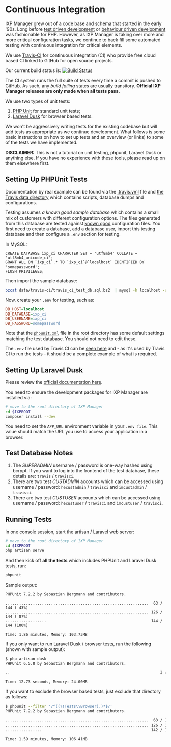 # Continuous Integration

IXP Manager grew out of a code base and schema that started in the early '90s. Long before [test driven development](http://phpunit.de/) or [behaviour driven development](http://behat.org/) was fashionable for PHP. However, as IXP Manager is taking over more and more critical configuration tasks, we continue to back fill some automated testing with continuous integration for critical elements.

We use [Travis-CI](https://travis-ci.org/inex/IXP-Manager) for continuous integration (CI) who provide free cloud based CI linked to GitHub for open source projects.

Our current build status is: [![Build Status](https://travis-ci.org/inex/IXP-Manager.png?branch=master)](https://travis-ci.org/inex/IXP-Manager)

The CI system runs the full suite of tests every time a commit is pushed to GitHub. As such, any *build failing* states are usually transitory. **Official IXP Manager releases are only made when all tests pass.**

We use two types of unit tests:

1. [PHP Unit](http://phpunit.de/) for standard unit tests;
2. [Laravel Dusk](https://laravel.com/docs/5.6/dusk) for browser based tests.

We won't be aggressively writing tests for the existing codebase but will add tests as appropriate as we continue development. What follows is some basic instructions on how to set up tests and an overview (or links) to some of the tests we have implemented.

**DISCLAIMER:** This is not a tutorial on unit testing, phpunit, Laravel Dusk or anything else. If you have no experience with these tools, please read up on them elsewhere first.


## Setting Up PHPUnit Tests

Documentation by real example can be found via the [.travis.yml](https://github.com/inex/IXP-Manager/blob/master/.travis.yml) file and [the Travis data directory](https://github.com/inex/IXP-Manager/tree/master/data/travis-ci) which contains scripts, database dumps and configurations.

Testing assumes *a known good sample database* which contains a small mix of customers with different configuration options. The files generated from this database are tested against [known good](https://github.com/inex/IXP-Manager/tree/master/data/travis-ci/known-good) configuration files. You first need to create a database, add a database user, import this testing database and then configure a `.env` section for testing.

In MySQL:

```mysql
CREATE DATABASE ixp_ci CHARACTER SET = 'utf8mb4' COLLATE = 'utf8mb4_unicode_ci';
GRANT ALL ON `ixp_ci`.* TO `ixp_ci`@`localhost` IDENTIFIED BY 'somepassword';
FLUSH PRIVILEGES;
```

Then import the sample database:

```sh
bzcat data/travis-ci/travis_ci_test_db.sql.bz2  | mysql -h localhost -u ixp_ci -psomepassword ixp_ci
```

Now, create your `.env` for testing, such as:

```ini
DB_HOST=localhost
DB_DATABASE=ixp_ci
DB_USERNAME=ixp_ci
DB_PASSWORD=somepassword
```

Note that the [`phpunit.xml`](https://github.com/inex/IXP-Manager/blob/master/phpunit.xml) file in the root directory has some default settings matching the test database. You should not need to edit these.

The `.env` file used by Travis CI can be [seen here](https://github.com/inex/IXP-Manager/blob/master/.env.travisci) and - as it's used by Travis CI to run the tests - it should be a complete example of what is required.

## Setting Up Laravel Dusk

Please review the [official documentation here](https://laravel.com/docs/5.6/dusk).

You need to ensure the development packages for IXP Manager are installed via:

```sh
# move to the root directory of IXP Manager
cd $IXPROOT
composer install --dev
```

You need to set the `APP_URL` environment variable in your `.env file`. This value should match the URL you use to access your application in a browser.

## Test Database Notes

1. The *SUPERADMIN* username / password is one-way hashed using bcrypt. If you want to log into the frontend of the test database, these details are: `travis` / `travisci`.
2. There are two test *CUSTADMIN* accounts which can be accessed using username / password: `hecustadmin` / `travisci` and `imcustadmin` / `travisci`.
3. There are two test *CUSTUSER* accounts which can be accessed using username / password: `hecustuser` / `travisci` and `imcustuser` / `travisci`.

## Running Tests

In one console session, start the artisan / Laravel web server:

```sh
# move to the root directory of IXP Manager
cd $IXPROOT
php artisan serve
```

And then kick off **all the tests** which includes PHPUnit and Laravel Dusk tests, run:

```sh
phpunit
```

Sample output:

```
PHPUnit 7.2.2 by Sebastian Bergmann and contributors.

...............................................................  63 / 144 ( 43%)
............................................................... 126 / 144 ( 87%)
..................                                              144 / 144 (100%)

Time: 1.86 minutes, Memory: 103.73MB
```

If you only want to run Laravel Dusk / browser tests, run the following (shown with sample output):

```sh
$ php artisan dusk
PHPUnit 6.5.8 by Sebastian Bergmann and contributors.

..                                                                  2 / 2 (100%)

Time: 12.73 seconds, Memory: 24.00MB
```

If you want to exclude the browser based tests, just exclude that directory as follows:

```sh
$ phpunit --filter '/^((?!Tests\\Browser).)*$/'
PHPUnit 7.2.2 by Sebastian Bergmann and contributors.

...............................................................  63 / 142 ( 44%)
............................................................... 126 / 142 ( 88%)
................                                                142 / 142 (100%)

Time: 1.59 minutes, Memory: 106.41MB
```
